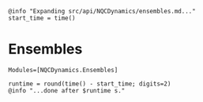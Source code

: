 ```@setup logging
@info "Expanding src/api/NQCDynamics/ensembles.md..."
start_time = time()
```

# Ensembles

```@autodocs
Modules=[NQCDynamics.Ensembles]
```
```@setup logging
runtime = round(time() - start_time; digits=2)
@info "...done after $runtime s."
```
